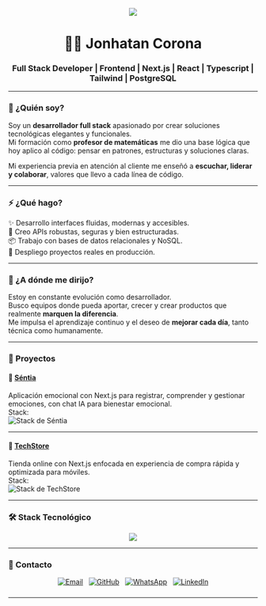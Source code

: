 <p align="center">
  <a href="https://komarev.com/ghpvc/?username=JonhatanCorona&label=VISITAS+AL+PERFIL&color=00FEEF&style=flat-square" alt="Visitas al perfil">
    <img src="https://komarev.com/ghpvc/?username=JonhatanCorona&label=VISITAS+AL+PERFIL&color=00FEEF&style=flat-square" />
  </a>
</p>

<h1 align="center">🧑‍💻 Jonhatan Corona</h1>
<h3 align="center">Full Stack Developer | Frontend | Next.js | React | Typescript | Tailwind | PostgreSQL </h3>

---

### 👤 ¿Quién soy?

Soy un **desarrollador full stack** apasionado por crear soluciones tecnológicas elegantes y funcionales.  
Mi formación como **profesor de matemáticas** me dio una base lógica que hoy aplico al código: pensar en patrones, estructuras y soluciones claras.

Mi experiencia previa en atención al cliente me enseñó a **escuchar, liderar y colaborar**, valores que llevo a cada línea de código.

---

### ⚡ ¿Qué hago?

✨ Desarrollo interfaces fluidas, modernas y accesibles.  
🔧 Creo APIs robustas, seguras y bien estructuradas.  
📦 Trabajo con bases de datos relacionales y NoSQL.  
🚀 Despliego proyectos reales en producción.

---

### 🎯 ¿A dónde me dirijo?

Estoy en constante evolución como desarrollador.  
Busco equipos donde pueda aportar, crecer y crear productos que realmente **marquen la diferencia**.  
Me impulsa el aprendizaje continuo y el deseo de **mejorar cada día**, tanto técnica como humanamente.

---

### 🚀 Proyectos

#### 🧠 [Séntia](https://front-pf-2025-1t99.vercel.app)  
Aplicación emocional con Next.js para registrar, comprender y gestionar emociones, con chat IA para bienestar emocional.  
Stack:  
<img src="https://skillicons.dev/icons?i=nextjs,react,ts,tailwind,framermotion,recharts,nodejs,express,postgres,prisma,stripe" alt="Stack de Séntia" />

---

#### 🛒 [TechStore](https://tech-store-lemon-seven.vercel.app/)  
Tienda online con Next.js enfocada en experiencia de compra rápida y optimizada para móviles.  
Stack:  
<img src="https://skillicons.dev/icons?i=nextjs,react,ts,tailwind" alt="Stack de TechStore" />

---

### 🛠️ Stack Tecnológico

<p align="center">
  <a href="https://skillicons.dev"><img src="https://skillicons.dev/icons?i=react,nextjs,ts,tailwind,nodejs,postgres,mongodb,vercel,git,github" /></a>
</p>

---

### 🤝 Contacto

<p align="center">
  <a href="mailto:coronajonhatan@gmail.com"><img src="https://img.shields.io/badge/Gmail-D14836?style=for-the-badge&logo=gmail&logoColor=white" alt="Email"></a>
  &nbsp;
  <a href="https://github.com/JonhatanCorona"><img src="https://img.shields.io/badge/GitHub-181717?style=for-the-badge&logo=github&logoColor=white" alt="GitHub"></a>
  &nbsp;
  <a href="https://wa.me/573181852774"><img src="https://img.shields.io/badge/WhatsApp-25D366?style=for-the-badge&logo=whatsapp&logoColor=white" alt="WhatsApp"></a>
  &nbsp;
  <a href="https://www.linkedin.com/in/jonhatan-corona"><img src="https://img.shields.io/badge/LinkedIn-0A66C2?style=for-the-badge&logo=linkedin&logoColor=white" alt="LinkedIn"></a>
</p>

> <h3 align="center"💬 *¿Coordinamos una reunión para contarte cómo puedo sumar a tu equipo?*<h3>

---

